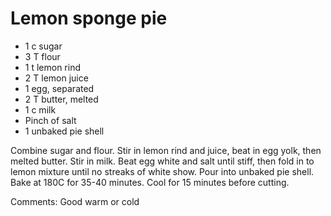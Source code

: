 # Lemon sponge pie

* 1 c sugar
* 3 T flour
* 1 t lemon rind
* 2 T lemon juice
* 1 egg, separated
* 2 T butter, melted
* 1 c milk
* Pinch of salt
* 1 unbaked pie shell

Combine sugar and flour.  Stir in lemon rind and juice, beat in egg yolk, then melted butter.  Stir in milk.  Beat egg white and salt until stiff, then fold in to lemon mixture until no streaks of white show.  Pour into unbaked pie shell.  Bake at 180C for 35-40 minutes.  Cool for 15 minutes before cutting.

Comments: Good warm or cold

